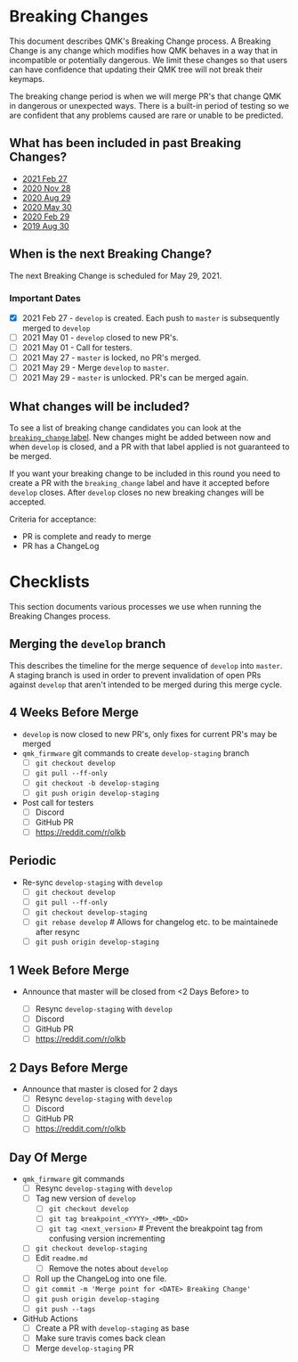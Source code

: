 # Breaking Changes

This document describes QMK's Breaking Change process. A Breaking Change is any change which modifies how QMK behaves in a way that in incompatible or potentially dangerous. We limit these changes so that users can have confidence that updating their QMK tree will not break their keymaps.

The breaking change period is when we will merge PR's that change QMK in dangerous or unexpected ways. There is a built-in period of testing so we are confident that any problems caused are rare or unable to be predicted.

## What has been included in past Breaking Changes?

* [2021 Feb 27](ChangeLog/20210227.md)
* [2020 Nov 28](ChangeLog/20201128.md)
* [2020 Aug 29](ChangeLog/20200829.md)
* [2020 May 30](ChangeLog/20200530.md)
* [2020 Feb 29](ChangeLog/20200229.md)
* [2019 Aug 30](ChangeLog/20190830.md)

## When is the next Breaking Change?

The next Breaking Change is scheduled for May 29, 2021.

### Important Dates

* [x] 2021 Feb 27 - `develop` is created. Each push to `master` is subsequently merged to `develop`
* [ ] 2021 May 01 - `develop` closed to new PR's.
* [ ] 2021 May 01 - Call for testers.
* [ ] 2021 May 27 - `master` is locked, no PR's merged.
* [ ] 2021 May 29 - Merge `develop` to `master`.
* [ ] 2021 May 29 - `master` is unlocked. PR's can be merged again.

## What changes will be included?

To see a list of breaking change candidates you can look at the [`breaking_change` label](https://github.com/qmk/qmk_firmware/pulls?q=is%3Aopen+label%3Abreaking_change+is%3Apr). New changes might be added between now and when `develop` is closed, and a PR with that label applied is not guaranteed to be merged.

If you want your breaking change to be included in this round you need to create a PR with the `breaking_change` label and have it accepted before `develop` closes. After `develop` closes no new breaking changes will be accepted.

Criteria for acceptance:

* PR is complete and ready to merge
* PR has a ChangeLog

# Checklists

This section documents various processes we use when running the Breaking Changes process.

## Merging the `develop` branch

This describes the timeline for the merge sequence of `develop` into `master`. A staging branch is used in order to prevent invalidation of open PRs against `develop` that aren't intended to be merged during this merge cycle.

## 4 Weeks Before Merge

* `develop` is now closed to new PR's, only fixes for current PR's may be merged
* `qmk_firmware` git commands to create `develop-staging` branch
    * [ ] `git checkout develop`
    * [ ] `git pull --ff-only`
    * [ ] `git checkout -b develop-staging`
    * [ ] `git push origin develop-staging`
* Post call for testers
    * [ ] Discord
    * [ ] GitHub PR
    * [ ] https://reddit.com/r/olkb

## Periodic

* Re-sync `develop-staging` with `develop`
    * [ ] `git checkout develop`
    * [ ] `git pull --ff-only`
    * [ ] `git checkout develop-staging`
    * [ ] `git rebase develop` # Allows for changelog etc. to be maintainede after resync
    * [ ] `git push origin develop-staging`

## 1 Week Before Merge

* Announce that master will be closed from <2 Days Before> to <Day of Merge>
    * [ ] Resync `develop-staging` with `develop`
    * [ ] Discord
    * [ ] GitHub PR
    * [ ] https://reddit.com/r/olkb

## 2 Days Before Merge

* Announce that master is closed for 2 days
    * [ ] Resync `develop-staging` with `develop`
    * [ ] Discord
    * [ ] GitHub PR
    * [ ] https://reddit.com/r/olkb

## Day Of Merge

* `qmk_firmware` git commands
    * [ ] Resync `develop-staging` with `develop`
    * [ ] Tag new version of `develop`
        * [ ] `git checkout develop`
        * [ ] `git tag breakpoint_<YYYY>_<MM>_<DD>`
        * [ ] `git tag <next_version>` # Prevent the breakpoint tag from confusing version incrementing
    * [ ] `git checkout develop-staging`
    * [ ] Edit `readme.md`
        * [ ] Remove the notes about `develop`
    * [ ] Roll up the ChangeLog into one file.
    * [ ] `git commit -m 'Merge point for <DATE> Breaking Change'`
    * [ ] `git push origin develop-staging`
    * [ ] `git push --tags`
* GitHub Actions
    * [ ] Create a PR with `develop-staging` as base
    * [ ] Make sure travis comes back clean
    * [ ] Merge `develop-staging` PR
